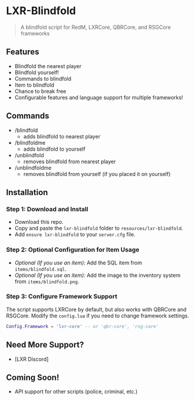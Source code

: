 # LXR-Blindfold
> A blindfold script for RedM, LXRCore, QBRCore, and RSGCore frameworks

## Features
- Blindfold the nearest player
- Blindfold yourself!
- Commands to blindfold
- Item to blindfold
- Chance to break free
- Configurable features and language support for multiple frameworks!

## Commands
* /blindfold
  - adds blindfold to nearest player
* /blindfoldme
  - adds blindfold to yourself
* /unblindfold
  - removes blindfold from nearest player
* /unblindfoldme
  - removes blindfold from yourself (if you placed it on yourself)

## Installation
### Step 1: Download and Install
* Download this repo.
* Copy and paste the `lxr-blindfold` folder to `resources/lxr-blindfold`.
* Add `ensure lxr-blindfold` to your `server.cfg` file.

### Step 2: Optional Configuration for Item Usage
* _Optional (If you use an item):_ Add the SQL item from `items/blindfold.sql`.
* _Optional (If you use an item):_ Add the image to the inventory system from `items/blindfold.png`.

### Step 3: Configure Framework Support
The script supports LXRCore by default, but also works with QBRCore and RSGCore. Modify the `config.lua` if you need to change framework settings.

```lua
Config.Framework = 'lxr-core' -- or 'qbr-core', 'rsg-core'
```

## Need More Support? 
- [LXR Discord]

## Coming Soon!
- API support for other scripts (police, criminal, etc.)

